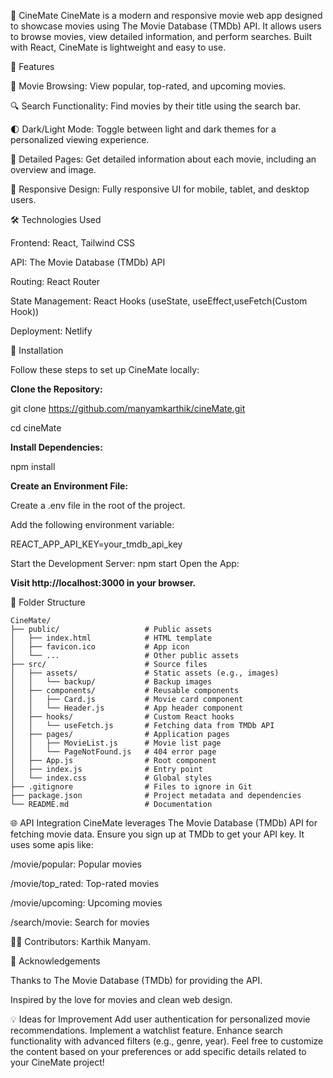 🎥 CineMate
CineMate is a modern and responsive movie web app designed to showcase movies using The Movie Database (TMDb) API. It allows users to browse movies, view detailed information, and perform searches. Built with React, CineMate is lightweight and easy to use.

🌟 Features

📜 Movie Browsing: View popular, top-rated, and upcoming movies.

🔍 Search Functionality: Find movies by their title using the search bar.

🌓 Dark/Light Mode: Toggle between light and dark themes for a personalized viewing experience.

🔗 Detailed Pages: Get detailed information about each movie, including an overview and image.

📱 Responsive Design: Fully responsive UI for mobile, tablet, and desktop users.

🛠️ Technologies Used

Frontend: React, Tailwind CSS

API: The Movie Database (TMDb) API

Routing: React Router

State Management: React Hooks (useState, useEffect,useFetch(Custom Hook))

Deployment: Netlify

🚀 Installation

Follow these steps to set up CineMate locally:

**Clone the Repository:**

git clone https://github.com/manyamkarthik/cineMate.git

cd cineMate

**Install Dependencies:**

npm install

**Create an Environment File:**

Create a .env file in the root of the project.

Add the following environment variable:

REACT_APP_API_KEY=your_tmdb_api_key

Start the Development Server:
npm start
Open the App:


**Visit http://localhost:3000 in your browser.**




📁 Folder Structure

```
CineMate/
├── public/                   # Public assets
│   ├── index.html            # HTML template
│   ├── favicon.ico           # App icon
│   └── ...                   # Other public assets
├── src/                      # Source files
│   ├── assets/               # Static assets (e.g., images)
│   │   └── backup/           # Backup images
│   ├── components/           # Reusable components
│   │   ├── Card.js           # Movie card component
│   │   └── Header.js         # App header component
│   ├── hooks/                # Custom React hooks
│   │   └── useFetch.js       # Fetching data from TMDb API
│   ├── pages/                # Application pages
│   │   ├── MovieList.js      # Movie list page
│   │   └── PageNotFound.js   # 404 error page
│   ├── App.js                # Root component
│   ├── index.js              # Entry point
│   └── index.css             # Global styles
├── .gitignore                # Files to ignore in Git
├── package.json              # Project metadata and dependencies
└── README.md                 # Documentation
```


🌐 API Integration
CineMate leverages The Movie Database (TMDb) API for fetching movie data. Ensure you sign up at TMDb to get your API key. 
It uses some apis like:

/movie/popular: Popular movies

/movie/top_rated: Top-rated movies

/movie/upcoming: Upcoming movies

/search/movie: Search for movies

👨‍💻 Contributors:
Karthik Manyam.


🙌 Acknowledgements

Thanks to The Movie Database (TMDb) for providing the API.

Inspired by the love for movies and clean web design.



💡 Ideas for Improvement
Add user authentication for personalized movie recommendations.
Implement a watchlist feature.
Enhance search functionality with advanced filters (e.g., genre, year).
Feel free to customize the content based on your preferences or add specific details related to your CineMate project!
